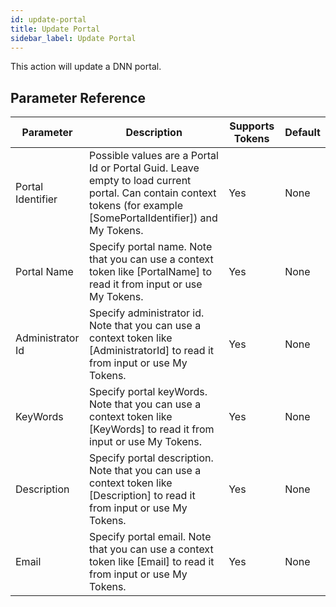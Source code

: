 ```yaml
---
id: update-portal
title: Update Portal
sidebar_label: Update Portal
---
```



This action will update a DNN portal.

## Parameter Reference
| Parameter | Description | Supports Tokens | Default |
| -- | -- | -- | -- |
| Portal Identifier | Possible values are a Portal Id or Portal Guid. Leave empty to load current portal. Can contain context tokens (for example [SomePortalIdentifier]) and My Tokens. | Yes | None |
| Portal Name | Specify portal name. Note that you can use a context token like [PortalName] to read it from input or use My Tokens. | Yes | None |
| Administrator Id | Specify administrator id. Note that you can use a context token like [AdministratorId] to read it from input or use My Tokens. | Yes | None |
| KeyWords | Specify portal keyWords. Note that you can use a context token like [KeyWords] to read it from input or use My Tokens. | Yes | None |
| Description | Specify portal description. Note that you can use a context token like [Description] to read it from input or use My Tokens. | Yes | None |
| Email | Specify portal email. Note that you can use a context token like [Email] to read it from input or use My Tokens. | Yes | None |
